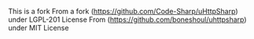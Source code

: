 ﻿This is a fork
From a fork (https://github.com/Code-Sharp/uHttpSharp) under LGPL-201 License
From (https://github.com/boneshoul/uhttpsharp) under MIT License